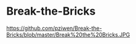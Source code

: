 # Break-the-Bricks

https://github.com/pziwen/Break-the-Bricks/blob/master/Break%20the%20Bricks.JPG

